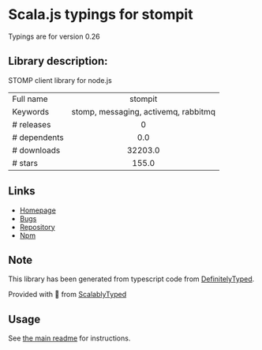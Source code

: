 
# Scala.js typings for stompit

Typings are for version 0.26

## Library description:
STOMP client library for node.js

|                    |                 |
| ------------------ | :-------------: |
| Full name          | stompit |
| Keywords           | stomp, messaging, activemq, rabbitmq |
| # releases         | 0 |
| # dependents       | 0.0 |
| # downloads        | 32203.0 |
| # stars            | 155.0 |

## Links
- [Homepage](https://github.com/gdaws/node-stomp#readme)
- [Bugs](https://github.com/gdaws/node-stomp/issues)
- [Repository](https://github.com/gdaws/node-stomp)
- [Npm](https://www.npmjs.com/package/stompit)
    


## Note
This library has been generated from typescript code from [DefinitelyTyped](https://definitelytyped.org).

Provided with :purple_heart: from [ScalablyTyped](https://github.com/oyvindberg/ScalablyTyped)

## Usage
See [the main readme](../../readme.md) for instructions.


